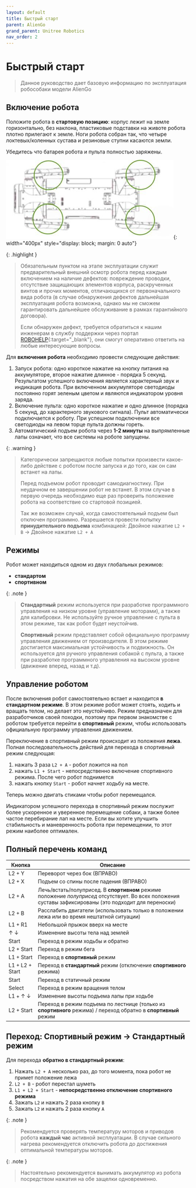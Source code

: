 ```yaml
---
layout: default
title: Быстрый старт
parent: AlienGo
grand_parent: Unitree Robotics
nav_order: 2
---
```


# Быстрый старт

> Данное руководство дает базовую информацию по эксплуатация робособаки модели AlienGo

## Включение робота

Положите робота в **стартовую позицию**: корпус лежит на земле горизонтально, без наклона, пластиковые подставки на животе робота плотно прилегают к земле. Ноги робота собран так, что четыре локтевых/коленных сустава и резиновые ступни касаются земли.

Убедитесь что батарея робота и пульта полностью заряжены.

![Схема собаки](/assets/images/aliengo_image_2.jpg){: width="400px" style="display: block; margin: 0 auto"}


{: .highlight }
> Обязательным пунктом на этапе эксплуатации служит предварительный внешний осмотр робота перед каждым включением на наличие дефектов: повреждение проводки, отсутствие защищающих элементов корпуса, раскрученных винтов и прочих моментов, отличающихся от первоначального вида робота (в случае обнаружения дефектов дальнейшая эксплуатация робота возможна, однако мы не сможем гарантировать дальнейшее обслуживание в рамках гарантийного договора).
> 
> Если обнаружен дефект, требуется обратиться к нашим инженерам в службу поддержки через портал [ROBOHELP](https://robohelp.3logic.ru){:target="_blank"}, они смогут оперативно ответить на любые интересующие вопросы.



Для **включения робота** необходимо провести следующие действия:
1. Запуск робота: одно короткое нажатие на кнопку питания на аккумуляторе, второе нажатие длинное - порядка 5 секунд. Результатом успешного включения является характерный звук и индикация робота. При включенном аккумуляторе светодиоды постоянно горят зеленым цветом и являются индикатором уровня заряда. 
2. Включение пульта: одно короткое нажатие и одно длинное (порядка 5 секунд, до характерного звукового сигнала). Пульт автоматически подключается к роботу. При успешном подключении все светодиоды на левом торце пульта должны гореть. 
3. Автоматический подъем робота через **1-2 минуты** на выпрямленные лапы означает, что все системы на роботе запущены.


{: .warning }
> Категорически запрещаются любые попытки произвести какое-либо действие с роботом после запуска и до того, как он сам встанет на лапы.
>
> Перед подъемом робот проводит самодиагностику. При неудачном ее завершении робот не встанет. В этом случае в первую очередь необходимо еще раз проверить положение робота на соответствие со стартовой позицией.
>
> Так же возможен случай, когда самостоятельный подъем был отключен программно. Разрешается провести попытку **принудительного подъема** комбинацией:  Двойное нажатие `L2 + B` -> Двойное нажатие `L2 + A`


## Режимы

Робот может находиться одном из двух глобальных режимов: 
- **стандартом** 
- **спортивном**

{: .note }
> **Стандартный** режим используется при разработке программного управления на низком уровне (управление моторами), а также для калибровки. Не используйте ручное управление с пульта в этом режиме, так как робот будет неустойчив.
> 
> **Спортивный** режим представляет собой официальную программу управления движением от производителя. В этом режиме достигается максимальная устойчивость и подвижность. Он используется для ручного управления собакой с пульта, а также при разработке программного управления на высоком уровне (движение вперед, назад и т.д).



## Управление роботом

После включения робот самостоятельно встает и находится **в стандартном режиме**. В этом режиме робот может стоять, ходить и вращать телом, но делает это неустойчиво. Режим предназначен для разработчиков своей походки, поэтому при первом знакомстве с роботом требуется перейти в **спортивный** режим, чтобы использовать официальную программу управления движением.

Переключение в спортивный режим происходит из положения **лежа**. Полная последовательность действий для перехода в спортивный режим следующая:
1. нажать 3 раза `L2 + A` - робот ложится на пол
2. нажать `L1 + Start` - непосредственно включение спортивного режима. После чего робот поднимется
3. нажать кнопку `Start` - робот начнет ходьбу на месте. 

Теперь можно двигать стиками чтобы робот перемещался.

Индикатором успешного перехода в спортивный режим послужит более ускоренное и уверенное перемещение собаки, а также более частое перебирание лап на месте. Если вы хотите улучшить стабильность и маневренность робота при перемещении, то этот режим наиболее оптимален.

## Полный перечень команд

|Кнопка|Описание|
|--|--|
|L2 + Y|Переворот через бок (ВПРАВО)|
|L2 + X|Подъем со спины после падения (ВПРАВО)|
|L2 + A|Лечь/встать/полуприсед. В **спортивном** режиме положение _полуприсед_ отсутствует. Во всех положения суставы зафиксированы (это подходит для переноски)|
|L2 + B|Расслабить двигатели (использовать только в положении лежа или во время нештатной ситуации)|
|L1 + R1|Небольшой прыжок вверх на месте|
|↑ ↓|Изменение высоты тела над землей|
|Start|Переход в режим ходьбы и обратно|
|L2 + Start|Переход в режим бега|
|L1 + Start|Переход в **спортивный** режим|
|L1 + L2 + Start|Переход в **стандартный** режим (отключение **спортивного** режима)|
|Start|Переход в статичный режим|
|Select|Переход в режим вращения телом|
|L1 + ↑ ↓|Изменение высоты подъема лапы при ходьбе|
|L2 + Start|Переход в режим подъема по лестнице (только из **спортивного** режима) / переход обратно в **спортивный** режим|

## Переход: Спортивный режим → Стандартный режим
Для перехода **обратно в стандартный режим**:
1. Нажать `L2 + A` несколько раз, до того момента, пока робот не примет положение лежа
2. `L2 + B` - робот перестал шуметь
3. `L1 + L2 + Start` - **непосредственно отключение спортивного режима**
4. Зажать `L2` и нажать 2 раза кнопку `B`
5. Зажать `L2` и нажать 2 раза кнопку `А`




{: .note }
> Рекомендуется проверять температуру моторов и приводов робота **каждый час** активной эксплуатации. В случае сильного нагрева рекомендуется отключить робота до достижения оптимальной температуры моторов.

{: .note }
> Настоятельно рекомендуется вынимать аккумулятор из робота посредством нажатия на обе защелки одновременно. 




